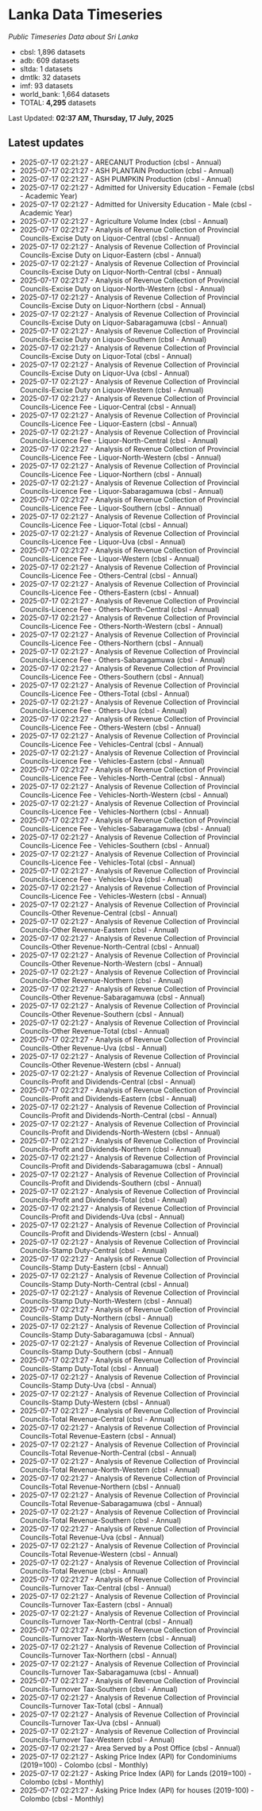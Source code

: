 # Lanka Data Timeseries
*Public Timeseries Data about Sri Lanka*

* cbsl: 1,896 datasets
* adb: 609 datasets
* sltda: 1 datasets
* dmtlk: 32 datasets
* imf: 93 datasets
* world_bank: 1,664 datasets
* TOTAL: **4,295** datasets

Last Updated: **02:37 AM, Thursday, 17 July, 2025**

## Latest updates

* 2025-07-17 02:21:27 - ARECANUT Production (cbsl - Annual)
* 2025-07-17 02:21:27 - ASH PLANTAIN Production (cbsl - Annual)
* 2025-07-17 02:21:27 - ASH PUMPKIN Production (cbsl - Annual)
* 2025-07-17 02:21:27 - Admitted for University Education - Female (cbsl - Academic Year)
* 2025-07-17 02:21:27 - Admitted for University Education - Male (cbsl - Academic Year)
* 2025-07-17 02:21:27 - Agriculture Volume Index (cbsl - Annual)
* 2025-07-17 02:21:27 - Analysis of Revenue Collection of Provincial Councils-Excise Duty on Liquor-Central (cbsl - Annual)
* 2025-07-17 02:21:27 - Analysis of Revenue Collection of Provincial Councils-Excise Duty on Liquor-Eastern (cbsl - Annual)
* 2025-07-17 02:21:27 - Analysis of Revenue Collection of Provincial Councils-Excise Duty on Liquor-North-Central (cbsl - Annual)
* 2025-07-17 02:21:27 - Analysis of Revenue Collection of Provincial Councils-Excise Duty on Liquor-North-Western (cbsl - Annual)
* 2025-07-17 02:21:27 - Analysis of Revenue Collection of Provincial Councils-Excise Duty on Liquor-Northern (cbsl - Annual)
* 2025-07-17 02:21:27 - Analysis of Revenue Collection of Provincial Councils-Excise Duty on Liquor-Sabaragamuwa (cbsl - Annual)
* 2025-07-17 02:21:27 - Analysis of Revenue Collection of Provincial Councils-Excise Duty on Liquor-Southern (cbsl - Annual)
* 2025-07-17 02:21:27 - Analysis of Revenue Collection of Provincial Councils-Excise Duty on Liquor-Total (cbsl - Annual)
* 2025-07-17 02:21:27 - Analysis of Revenue Collection of Provincial Councils-Excise Duty on Liquor-Uva (cbsl - Annual)
* 2025-07-17 02:21:27 - Analysis of Revenue Collection of Provincial Councils-Excise Duty on Liquor-Western (cbsl - Annual)
* 2025-07-17 02:21:27 - Analysis of Revenue Collection of Provincial Councils-Licence Fee - Liquor-Central (cbsl - Annual)
* 2025-07-17 02:21:27 - Analysis of Revenue Collection of Provincial Councils-Licence Fee - Liquor-Eastern (cbsl - Annual)
* 2025-07-17 02:21:27 - Analysis of Revenue Collection of Provincial Councils-Licence Fee - Liquor-North-Central (cbsl - Annual)
* 2025-07-17 02:21:27 - Analysis of Revenue Collection of Provincial Councils-Licence Fee - Liquor-North-Western (cbsl - Annual)
* 2025-07-17 02:21:27 - Analysis of Revenue Collection of Provincial Councils-Licence Fee - Liquor-Northern (cbsl - Annual)
* 2025-07-17 02:21:27 - Analysis of Revenue Collection of Provincial Councils-Licence Fee - Liquor-Sabaragamuwa (cbsl - Annual)
* 2025-07-17 02:21:27 - Analysis of Revenue Collection of Provincial Councils-Licence Fee - Liquor-Southern (cbsl - Annual)
* 2025-07-17 02:21:27 - Analysis of Revenue Collection of Provincial Councils-Licence Fee - Liquor-Total (cbsl - Annual)
* 2025-07-17 02:21:27 - Analysis of Revenue Collection of Provincial Councils-Licence Fee - Liquor-Uva (cbsl - Annual)
* 2025-07-17 02:21:27 - Analysis of Revenue Collection of Provincial Councils-Licence Fee - Liquor-Western (cbsl - Annual)
* 2025-07-17 02:21:27 - Analysis of Revenue Collection of Provincial Councils-Licence Fee - Others-Central (cbsl - Annual)
* 2025-07-17 02:21:27 - Analysis of Revenue Collection of Provincial Councils-Licence Fee - Others-Eastern (cbsl - Annual)
* 2025-07-17 02:21:27 - Analysis of Revenue Collection of Provincial Councils-Licence Fee - Others-North-Central (cbsl - Annual)
* 2025-07-17 02:21:27 - Analysis of Revenue Collection of Provincial Councils-Licence Fee - Others-North-Western (cbsl - Annual)
* 2025-07-17 02:21:27 - Analysis of Revenue Collection of Provincial Councils-Licence Fee - Others-Northern (cbsl - Annual)
* 2025-07-17 02:21:27 - Analysis of Revenue Collection of Provincial Councils-Licence Fee - Others-Sabaragamuwa (cbsl - Annual)
* 2025-07-17 02:21:27 - Analysis of Revenue Collection of Provincial Councils-Licence Fee - Others-Southern (cbsl - Annual)
* 2025-07-17 02:21:27 - Analysis of Revenue Collection of Provincial Councils-Licence Fee - Others-Total (cbsl - Annual)
* 2025-07-17 02:21:27 - Analysis of Revenue Collection of Provincial Councils-Licence Fee - Others-Uva (cbsl - Annual)
* 2025-07-17 02:21:27 - Analysis of Revenue Collection of Provincial Councils-Licence Fee - Others-Western (cbsl - Annual)
* 2025-07-17 02:21:27 - Analysis of Revenue Collection of Provincial Councils-Licence Fee - Vehicles-Central (cbsl - Annual)
* 2025-07-17 02:21:27 - Analysis of Revenue Collection of Provincial Councils-Licence Fee - Vehicles-Eastern (cbsl - Annual)
* 2025-07-17 02:21:27 - Analysis of Revenue Collection of Provincial Councils-Licence Fee - Vehicles-North-Central (cbsl - Annual)
* 2025-07-17 02:21:27 - Analysis of Revenue Collection of Provincial Councils-Licence Fee - Vehicles-North-Western (cbsl - Annual)
* 2025-07-17 02:21:27 - Analysis of Revenue Collection of Provincial Councils-Licence Fee - Vehicles-Northern (cbsl - Annual)
* 2025-07-17 02:21:27 - Analysis of Revenue Collection of Provincial Councils-Licence Fee - Vehicles-Sabaragamuwa (cbsl - Annual)
* 2025-07-17 02:21:27 - Analysis of Revenue Collection of Provincial Councils-Licence Fee - Vehicles-Southern (cbsl - Annual)
* 2025-07-17 02:21:27 - Analysis of Revenue Collection of Provincial Councils-Licence Fee - Vehicles-Total (cbsl - Annual)
* 2025-07-17 02:21:27 - Analysis of Revenue Collection of Provincial Councils-Licence Fee - Vehicles-Uva (cbsl - Annual)
* 2025-07-17 02:21:27 - Analysis of Revenue Collection of Provincial Councils-Licence Fee - Vehicles-Western (cbsl - Annual)
* 2025-07-17 02:21:27 - Analysis of Revenue Collection of Provincial Councils-Other Revenue-Central (cbsl - Annual)
* 2025-07-17 02:21:27 - Analysis of Revenue Collection of Provincial Councils-Other Revenue-Eastern (cbsl - Annual)
* 2025-07-17 02:21:27 - Analysis of Revenue Collection of Provincial Councils-Other Revenue-North-Central (cbsl - Annual)
* 2025-07-17 02:21:27 - Analysis of Revenue Collection of Provincial Councils-Other Revenue-North-Western (cbsl - Annual)
* 2025-07-17 02:21:27 - Analysis of Revenue Collection of Provincial Councils-Other Revenue-Northern (cbsl - Annual)
* 2025-07-17 02:21:27 - Analysis of Revenue Collection of Provincial Councils-Other Revenue-Sabaragamuwa (cbsl - Annual)
* 2025-07-17 02:21:27 - Analysis of Revenue Collection of Provincial Councils-Other Revenue-Southern (cbsl - Annual)
* 2025-07-17 02:21:27 - Analysis of Revenue Collection of Provincial Councils-Other Revenue-Total (cbsl - Annual)
* 2025-07-17 02:21:27 - Analysis of Revenue Collection of Provincial Councils-Other Revenue-Uva (cbsl - Annual)
* 2025-07-17 02:21:27 - Analysis of Revenue Collection of Provincial Councils-Other Revenue-Western (cbsl - Annual)
* 2025-07-17 02:21:27 - Analysis of Revenue Collection of Provincial Councils-Profit and Dividends-Central (cbsl - Annual)
* 2025-07-17 02:21:27 - Analysis of Revenue Collection of Provincial Councils-Profit and Dividends-Eastern (cbsl - Annual)
* 2025-07-17 02:21:27 - Analysis of Revenue Collection of Provincial Councils-Profit and Dividends-North-Central (cbsl - Annual)
* 2025-07-17 02:21:27 - Analysis of Revenue Collection of Provincial Councils-Profit and Dividends-North-Western (cbsl - Annual)
* 2025-07-17 02:21:27 - Analysis of Revenue Collection of Provincial Councils-Profit and Dividends-Northern (cbsl - Annual)
* 2025-07-17 02:21:27 - Analysis of Revenue Collection of Provincial Councils-Profit and Dividends-Sabaragamuwa (cbsl - Annual)
* 2025-07-17 02:21:27 - Analysis of Revenue Collection of Provincial Councils-Profit and Dividends-Southern (cbsl - Annual)
* 2025-07-17 02:21:27 - Analysis of Revenue Collection of Provincial Councils-Profit and Dividends-Total (cbsl - Annual)
* 2025-07-17 02:21:27 - Analysis of Revenue Collection of Provincial Councils-Profit and Dividends-Uva (cbsl - Annual)
* 2025-07-17 02:21:27 - Analysis of Revenue Collection of Provincial Councils-Profit and Dividends-Western (cbsl - Annual)
* 2025-07-17 02:21:27 - Analysis of Revenue Collection of Provincial Councils-Stamp Duty-Central (cbsl - Annual)
* 2025-07-17 02:21:27 - Analysis of Revenue Collection of Provincial Councils-Stamp Duty-Eastern (cbsl - Annual)
* 2025-07-17 02:21:27 - Analysis of Revenue Collection of Provincial Councils-Stamp Duty-North-Central (cbsl - Annual)
* 2025-07-17 02:21:27 - Analysis of Revenue Collection of Provincial Councils-Stamp Duty-North-Western (cbsl - Annual)
* 2025-07-17 02:21:27 - Analysis of Revenue Collection of Provincial Councils-Stamp Duty-Northern (cbsl - Annual)
* 2025-07-17 02:21:27 - Analysis of Revenue Collection of Provincial Councils-Stamp Duty-Sabaragamuwa (cbsl - Annual)
* 2025-07-17 02:21:27 - Analysis of Revenue Collection of Provincial Councils-Stamp Duty-Southern (cbsl - Annual)
* 2025-07-17 02:21:27 - Analysis of Revenue Collection of Provincial Councils-Stamp Duty-Total (cbsl - Annual)
* 2025-07-17 02:21:27 - Analysis of Revenue Collection of Provincial Councils-Stamp Duty-Uva (cbsl - Annual)
* 2025-07-17 02:21:27 - Analysis of Revenue Collection of Provincial Councils-Stamp Duty-Western (cbsl - Annual)
* 2025-07-17 02:21:27 - Analysis of Revenue Collection of Provincial Councils-Total Revenue-Central (cbsl - Annual)
* 2025-07-17 02:21:27 - Analysis of Revenue Collection of Provincial Councils-Total Revenue-Eastern (cbsl - Annual)
* 2025-07-17 02:21:27 - Analysis of Revenue Collection of Provincial Councils-Total Revenue-North-Central (cbsl - Annual)
* 2025-07-17 02:21:27 - Analysis of Revenue Collection of Provincial Councils-Total Revenue-North-Western (cbsl - Annual)
* 2025-07-17 02:21:27 - Analysis of Revenue Collection of Provincial Councils-Total Revenue-Northern (cbsl - Annual)
* 2025-07-17 02:21:27 - Analysis of Revenue Collection of Provincial Councils-Total Revenue-Sabaragamuwa (cbsl - Annual)
* 2025-07-17 02:21:27 - Analysis of Revenue Collection of Provincial Councils-Total Revenue-Southern (cbsl - Annual)
* 2025-07-17 02:21:27 - Analysis of Revenue Collection of Provincial Councils-Total Revenue-Uva (cbsl - Annual)
* 2025-07-17 02:21:27 - Analysis of Revenue Collection of Provincial Councils-Total Revenue-Western (cbsl - Annual)
* 2025-07-17 02:21:27 - Analysis of Revenue Collection of Provincial Councils-Total Revenue (cbsl - Annual)
* 2025-07-17 02:21:27 - Analysis of Revenue Collection of Provincial Councils-Turnover Tax-Central (cbsl - Annual)
* 2025-07-17 02:21:27 - Analysis of Revenue Collection of Provincial Councils-Turnover Tax-Eastern (cbsl - Annual)
* 2025-07-17 02:21:27 - Analysis of Revenue Collection of Provincial Councils-Turnover Tax-North-Central (cbsl - Annual)
* 2025-07-17 02:21:27 - Analysis of Revenue Collection of Provincial Councils-Turnover Tax-North-Western (cbsl - Annual)
* 2025-07-17 02:21:27 - Analysis of Revenue Collection of Provincial Councils-Turnover Tax-Northern (cbsl - Annual)
* 2025-07-17 02:21:27 - Analysis of Revenue Collection of Provincial Councils-Turnover Tax-Sabaragamuwa (cbsl - Annual)
* 2025-07-17 02:21:27 - Analysis of Revenue Collection of Provincial Councils-Turnover Tax-Southern (cbsl - Annual)
* 2025-07-17 02:21:27 - Analysis of Revenue Collection of Provincial Councils-Turnover Tax-Total (cbsl - Annual)
* 2025-07-17 02:21:27 - Analysis of Revenue Collection of Provincial Councils-Turnover Tax-Uva (cbsl - Annual)
* 2025-07-17 02:21:27 - Analysis of Revenue Collection of Provincial Councils-Turnover Tax-Western (cbsl - Annual)
* 2025-07-17 02:21:27 - Area Served by a Post Office (cbsl - Annual)
* 2025-07-17 02:21:27 - Asking Price Index (API) for Condominiums (2019=100) - Colombo (cbsl - Monthly)
* 2025-07-17 02:21:27 - Asking Price Index (API) for Lands (2019=100) - Colombo (cbsl - Monthly)
* 2025-07-17 02:21:27 - Asking Price Index (API) for houses (2019-100) - Colombo (cbsl - Monthly)